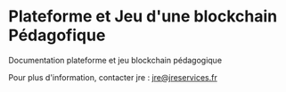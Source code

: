 # Plateforme et Jeu d'une blockchain Pédagofique

Documentation plateforme et jeu blockchain pédagogique

Pour plus d'information, contacter jre : jre@jreservices.fr


